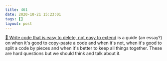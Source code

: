 ```yaml
---
title: 461
date: 2020-10-21 15:23:01
tags: []
layout: post
---
```


[📄 Write code that is easy to delete, not easy to extend](https://programmingisterrible.com/post/139222674273/write-code-that-is-easy-to-delete-not-easy-to) is a guide (an essay?) on when it's good to copy-paste a code and when it's not, when it's good to split a code by pieces and when it's better to keep all things together. These are hard questions but we should think and talk about it.
